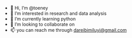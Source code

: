 - 👋 Hi, I’m @toeney
- 👀 I’m interested in research and data analysis
- 🌱 I’m currently learning python
- 💞️ I’m looking to collaborate on 
- 📫 you can reach me through dareibimiluyi@gmail.com

<!---
toeney/toeney is a ✨ special ✨ repository because its `README.md` (this file) appears on your GitHub profile.
You can click the Preview link to take a look at your changes.
--->

